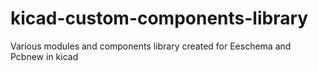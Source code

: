 # kicad-custom-components-library
Various modules and components library created for Eeschema and Pcbnew in kicad
